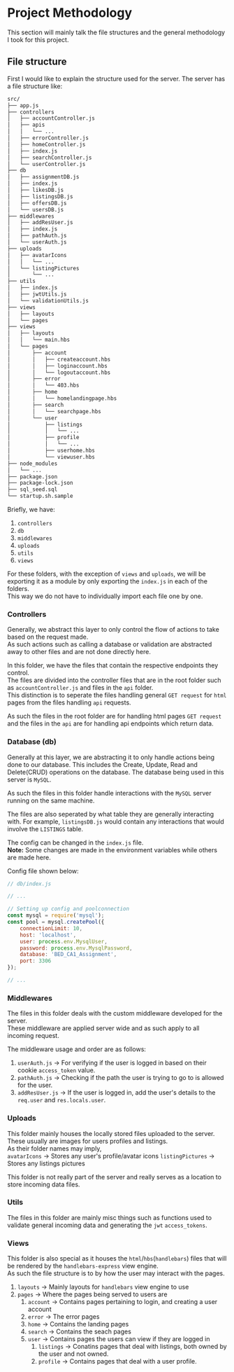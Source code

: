 # Project Methodology

This section will mainly talk the file structures and the general methodology I took for this project.  

## File structure
First I would like to explain the structure used for the server.
The server has a file structure like:  
```bash
src/
├── app.js
├── controllers
│   ├── accountController.js
│   ├── apis
│   │   └── ...
│   ├── errorController.js
│   ├── homeController.js
│   ├── index.js
│   ├── searchController.js
│   └── userController.js
├── db
│   ├── assignmentDB.js
│   ├── index.js
│   ├── likesDB.js
│   ├── listingsDB.js
│   ├── offersDB.js
│   └── usersDB.js
├── middlewares
│   ├── addResUser.js
│   ├── index.js
│   ├── pathAuth.js
│   └── userAuth.js
├── uploads
│   ├── avatarIcons
│   │   └── ...
│   └── listingPictures
│       └── ...
├── utils
│   ├── index.js
│   ├── jwtUtils.js
│   └── validationUtils.js
├── views
│   ├── layouts
│   └── pages
├── views
│   ├── layouts
│   │   └── main.hbs
│   └── pages
│       ├── account
│       │   ├── createaccount.hbs
│       │   ├── loginaccount.hbs
│       │   └── logoutaccount.hbs
│       ├── error
│       │   └── 403.hbs
│       ├── home
│       │   └── homelandingpage.hbs
│       ├── search
│       │   └── searchpage.hbs
│       └── user
│           ├── listings
│           │   └── ...
│           ├── profile
│           │   └── ...
│           ├── userhome.hbs
│           └── viewuser.hbs
├── node_modules
│   └── ...
├── package.json
├── package-lock.json
├── sql_seed.sql
└── startup.sh.sample
```

Briefly, we have:
1. `controllers`
2. `db`
3. `middlewares`
4. `uploads`
5. `utils`
6. `views`

For these folders, with the exception of `views` and `uploads`, we will be exporting it as a module by only exporting the `index.js` in each of the folders.  
This way we do not have to individually import each file one by one.

### Controllers
Generally, we abstract this layer to only control the flow of actions to take based on the request made.  
As such actions such as calling a database or validation are abstracted away to other files and are not done directly here.

In this folder, we have the files that contain the respective endpoints they control.  
The files are divided into the controller files that are in the root folder such as `accountController.js` and files in the `api` folder.  
This distinction is to seperate the files handling general `GET request` for `html` pages from the files handling `api` requests.  

As such the files in the root folder are for handling html pages `GET request` and the files in the `api` are for handling api endpoints which return data.  

### Database (db)

Generally at this layer, we are abstracting it to only handle actions being done to our database. This includes the Create, Update, Read and Delete(CRUD) operations on the database. The database being used in this server is `MySQL`.

As such the files in this folder handle interactions with the `MySQL` server running on the same machine.  

The files are also seperated by what table they are generally interacting with. For example, `listingsDB.js` would contain any interactions that would involve the `LISTINGS` table.  

The config can be changed in the `index.js` file.  
**Note:** Some changes are made in the environment variables while others are made here.  

Config file shown below:  
```javascript
// db/index.js

// ...

// Setting up config and poolconnection
const mysql = require('mysql');
const pool = mysql.createPool({
    connectionLimit: 10,
    host: 'localhost',
    user: process.env.MysqlUser,
    password: process.env.MysqlPassword,
    database: 'BED_CA1_Assignment',
    port: 3306
});

// ...

```

### Middlewares
The files in this folder deals with the custom middleware developed for the server.  
These middleware are applied server wide and as such apply to all incoming request.  

The middleware usage and order are as follows:  

1. `userAuth.js` &rarr; For verifying if the user is logged in based on their cookie `access_token` value.
2. `pathAuth.js` &rarr; Checking if the path the user is trying to go to is allowed for the user.
3. `addResUser.js` &rarr; If the user is logged in, add the user's details to the `req.user` and `res.locals.user`.

### Uploads
This folder mainly houses the locally stored files uploaded to the server.  
These usually are images for users profiles and listings.  
As their folder names may imply,  
`avatarIcons` &rarr; Stores any user's profile/avatar icons
`listingPictures` &rarr; Stores any listings pictures  

This folder is not really part of the server and really serves as a location to store incoming data files.

### Utils
The files in this folder are mainly misc things such as functions used to validate general incoming data and generating the `jwt` `access_tokens`.

### Views
This folder is also special as it houses the `html`/`hbs`(`handlebars`) files that will be rendered by the `handlebars-express` view engine.  
As such the file structure is to by how the user may interact with the pages.  

1. `layouts` &rarr; Mainly layouts for `handlebars` view engine to use
2. `pages` &rarr; Where the pages being served to users are
   1. `account` &rarr; Contains pages pertaining to login, and creating a user account
   2. `error` &rarr; The error pages
   3. `home` &rarr; Contains the landing pages
   4. `search` &rarr; Contains the seach pages
   5. `user` &rarr; Contains pages the users can view if they are logged in 
      1. `listings` &rarr; Conatins pages that deal with listings, both owned by the user and not owned.
      2. `profile` &rarr; Contains pages that deal with a user profile.